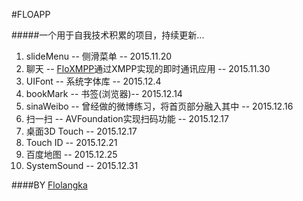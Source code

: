 #FLOAPP

#####一个用于自我技术积累的项目，持续更新...

1. slideMenu -- 侧滑菜单 -- 2015.11.20
2. 聊天 -- [FloXMPP](https://github.com/flolangka/FLOXMPP)通过XMPP实现的即时通讯应用 -- 2015.11.30
3. UIFont -- 系统字体库 -- 2015.12.4
4. bookMark -- 书签(浏览器)-- 2015.12.14
5. sinaWeibo -- 曾经做的微博练习，将首页部分融入其中 -- 2015.12.16
6. 扫一扫 -- AVFoundation实现扫码功能 -- 2015.12.17
7. 桌面3D Touch -- 2015.12.17
8. Touch ID -- 2015.12.21
9. 百度地图 -- 2015.12.25
10. SystemSound -- 2015.12.31


####BY [Flolangka](http://flolangka.com)

